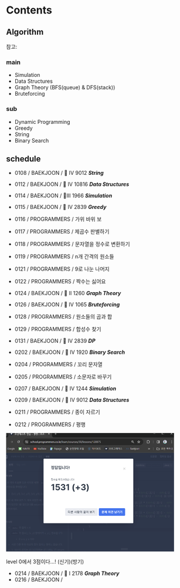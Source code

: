 # Contents

## Algorithm

참고: <!-- https://myeongmy.tistory.com/55 -->

### main

* Simulation
* Data Structures
* Graph Theory (BFS(queue) & DFS(stack))
* Bruteforcing

### sub

* Dynamic Programming
* Greedy
* String
* Binary Search

## schedule

* 0108 / BAEKJOON / 🥈 IV 9012  ***String***
* 0112 / BAEKJOON / 🥈 IV 10816  ***Data Structures***

* 0114 / BAEKJOON / 🥈III 1966  ***Simulation***
* 0115 / BAEKJOON / 🥈 IV 2839  ***Greedy***
* 0116 / PROGRAMMERS / 가위 바위 보
* 0117 / PROGRAMMERS / 제곱수 판별하기
* 0118 / PROGRAMMERS / 문자열을 정수로 변환하기
* 0119 / PROGRAMMERS / n개 간격의 원소들

* 0121 / PROGRAMMERS / 9로 나눈 나머지
* 0122 / PROGRAMMERS / 짝수는 싫어요
* 0124 / BAEKJOON / 🥈 II 1260  ***Graph Theory***
* 0126 / BAEKJOON / 🥈 IV 1065  ***Bruteforcing***

* 0128 / PROGRAMMERS / 원소들의 곱과 합
* 0129 / PROGRAMMERS / 합성수 찾기
* 0131 / BAEKJOON / 🥈 IV 2839  ***DP***
* 0202 / BAEKJOON / 🥈 IV 1920  ***Binary Search***

* 0204 / PROGRAMMERS / 꼬리 문자열
* 0205 / PROGRAMMERS / 소문자로 바꾸기
* 0207 / BAEKJOON / 🥈 IV 1244  ***Simulation***
* 0209 / BAEKJOON / 🥈 IV 9012  ***Data Structures***

* 0211 / PROGRAMMERS / 종이 자르기
* 0212 / PROGRAMMERS / 평행

![alt text](programmers_평행.png)

level 0에서 3점이다...! (신기)(방기)

* 0214 / BAEKJOON / 🥈 I 2178 ***Graph Theory***
* 0216 / BAEKJOON /